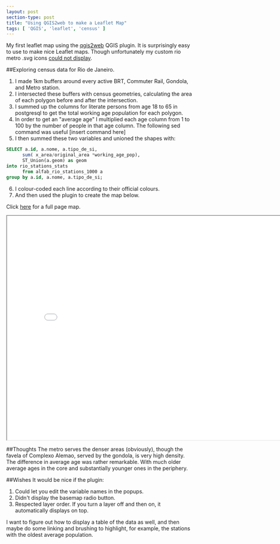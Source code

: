 ```yaml
---
layout: post
section-type: post
title: "Using QGIS2web to make a Leaflet Map"
tags: [ 'QGIS', 'leaflet', 'census' ]
---
```


My first leaflet map using the [qgis2web](https://github.com/tomchadwin/qgis2web) QGIS plugin. It is surprisingly easy to use to make nice Leaflet maps. Though unfortunately my custom rio metro .svg icons [could not display](https://github.com/tomchadwin/qgis2web/issues/95).

##Exploring census data for Rio de Janeiro. 
1. I made 1km buffers around every active BRT, Commuter Rail, Gondola, and Metro station. 
2. I intersected these buffers with census geometries, calculating the area of each polygon before and after the intersection.
3. I summed up the columns for literate persons from age 18 to 65 in postgresql to get the total working age population for each polygon.
4. In order to get an "average age" I multiplied each age column from 1 to 100 by the number of people in that age column. The following sed command was useful
   [insert command here]
5. I then summed these two variables and unioned the shapes with: 
```sql
SELECT a.id, a.nome, a.tipo_de_si,
	  sum( x_area/original_area *working_age_pop),
	  ST_Union(a.geom) as geom
into rio_stations_stats
	  from alfab_rio_stations_1000 a
group by a.id, a.nome, a.tipo_de_si;
```
6. I colour-coded each line according to their official colours.
7. And then used the plugin to create the map below.

Click [here](/mapping/transit_working_age/index.html) for a full page map.

<iframe src="/mapping/transit_working_age/index.html" height="600" width="800"></iframe>

##Thoughts
The metro serves the denser areas (obviously), though the favela of Complexo Alemao, served by the gondola, is very high density.
The difference in average age was rather remarkable. With much older average ages in the core and substantially younger ones in the periphery.

##Wishes
It would be nice if the plugin:
1. Could let you edit the variable names in the popups.
2. Didn't display the basemap radio button.
3. Respected layer order. If you turn a layer off and then on, it automatically displays on top.

I want to figure out how to display a table of the data as well, and then maybe do some linking and brushing to highlight, for example, the stations with the oldest average population. 
